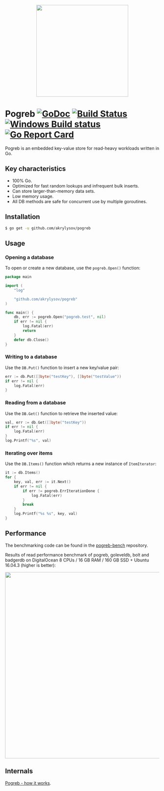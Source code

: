 <p align="center"><img src="https://akrylysov.github.io/pogreb/logo.svg" width="300"></p>

# Pogreb [![GoDoc](https://godoc.org/github.com/akrylysov/pogreb?status.svg)](https://godoc.org/github.com/akrylysov/pogreb) [![Build Status](https://travis-ci.org/akrylysov/pogreb.svg?branch=master)](https://travis-ci.org/akrylysov/pogreb) [![Windows Build status](https://ci.appveyor.com/api/projects/status/sg77adt2eqx9jgga/branch/master?svg=true)](https://ci.appveyor.com/project/akrylysov/pogreb/branch/master) [![Go Report Card](https://goreportcard.com/badge/github.com/akrylysov/pogreb)](https://goreportcard.com/report/github.com/akrylysov/pogreb)

Pogreb is an embedded key-value store for read-heavy workloads written in Go.

## Key characteristics

- 100% Go.
- Optimized for fast random lookups and infrequent bulk inserts.
- Can store larger-than-memory data sets.
- Low memory usage.
- All DB methods are safe for concurrent use by multiple goroutines.

## Installation

```sh
$ go get -u github.com/akrylysov/pogreb
```

## Usage

### Opening a database

To open or create a new database, use the `pogreb.Open()` function:

```go
package main

import (
	"log"

	"github.com/akrylysov/pogreb"
)

func main() {
    db, err := pogreb.Open("pogreb.test", nil)
    if err != nil {
        log.Fatal(err)
        return
    }	
    defer db.Close()
}
```

### Writing to a database

Use the `DB.Put()` function to insert a new key/value pair:

```go
err := db.Put([]byte("testKey"), []byte("testValue"))
if err != nil {
	log.Fatal(err)
}
```

### Reading from a database

Use the `DB.Get()` function to retrieve the inserted value:

```go
val, err := db.Get([]byte("testKey"))
if err != nil {
	log.Fatal(err)
}
log.Printf("%s", val)
```

### Iterating over items

Use the `DB.Items()` function which returns a new instance of `ItemIterator`:

```go
it := db.Items()
for {
    key, val, err := it.Next()
    if err != nil {
        if err != pogreb.ErrIterationDone {
            log.Fatal(err)
        }
        break
    }
    log.Printf("%s %s", key, val)
}
```

## Performance

The benchmarking code can be found in the [pogreb-bench](https://github.com/akrylysov/pogreb-bench) repository.

Results of read performance benchmark of pogreb, goleveldb, bolt and badgerdb
on DigitalOcean 8 CPUs / 16 GB RAM / 160 GB SSD + Ubuntu 16.04.3 (higher is better):

<p align="center"><img src="https://akrylysov.github.io/pogreb/read-bench.png" width="609"></p>

## Internals

[Pogreb - how it works](https://artem.krylysov.com/blog/2018/03/24/pogreb-key-value-store/).
